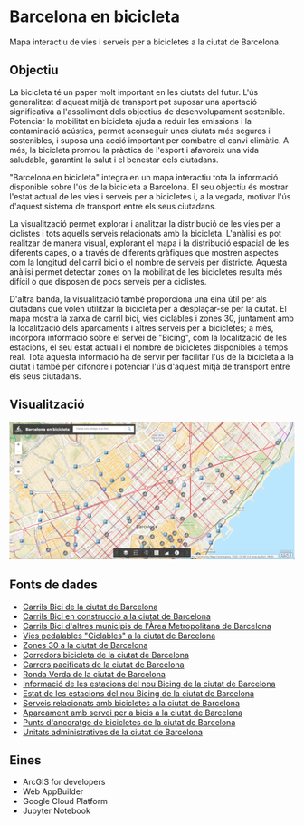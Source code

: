 # Barcelona en bicicleta

Mapa interactiu de vies i serveis per a bicicletes a la ciutat de Barcelona.

## Objectiu

La bicicleta té un paper molt important en les ciutats del futur.
L'ús generalitzat d'aquest mitjà de transport pot suposar una aportació significativa a l'assoliment dels objectius de desenvolupament sostenible.
Potenciar la mobilitat en bicicleta ajuda a reduir les emissions i la contaminació acústica, permet aconseguir unes ciutats més segures i sostenibles, i suposa una acció important per combatre el canvi climàtic.
A més, la bicicleta promou la pràctica de l'esport i afavoreix una vida saludable, garantint la salut i el benestar dels ciutadans.

"Barcelona en bicicleta" integra en un mapa interactiu tota la informació disponible sobre l'ús de la bicicleta a Barcelona.
El seu objectiu és mostrar l'estat actual de les vies i serveis per a bicicletes i, a la vegada, motivar l'ús d'aquest sistema de transport entre els seus ciutadans.

La visualització permet explorar i analitzar la distribució de les vies per a ciclistes i tots aquells serveis relacionats amb la bicicleta.
L'anàlisi es pot realitzar de manera visual, explorant el mapa i la distribució espacial de les diferents capes, o a través de diferents gràfiques que mostren aspectes com la longitud del carril bici o el nombre de serveis per districte.
Aquesta anàlisi permet detectar zones on la mobilitat de les bicicletes resulta més difícil o que disposen de pocs serveis per a ciclistes.

D'altra banda, la visualització també proporciona una eina útil per als ciutadans que volen utilitzar la bicicleta per a desplaçar-se per la ciutat.
El mapa mostra la xarxa de carril bici, vies ciclables i zones 30, juntament amb la localització dels aparcaments i altres serveis per a bicicletes; a més, incorpora informació sobre el servei de "Bicing", com la localització de les estacions, el seu estat actual i el nombre de bicicletes disponibles a temps real.
Tota aquesta informació ha de servir per facilitar l'ús de la bicicleta a la ciutat i també per difondre i potenciar l'ús d'aquest mitjà de transport entre els seus ciutadans.


## Visualització

[![Barcelona en Bicicleta](images/BarcelonaEnBicicleta.png)](https://storage.googleapis.com/barcelonaenbicicleta/index.html)

## Fonts de dades

* [Carrils Bici de la ciutat de Barcelona](https://opendata-ajuntament.barcelona.cat/data/ca/dataset/carril-bici)
* [Carrils Bici en construcció a la ciutat de Barcelona](https://opendata-ajuntament.barcelona.cat/data/ca/dataset/carrils-bici-en-construccio)
* [Carrils Bici d'altres municipis de l'Àrea Metropolitana de Barcelona](https://opendata-ajuntament.barcelona.cat/data/ca/dataset/carrils-bici-municipis)
* [Vies pedalables "Ciclables" a la ciutat de Barcelona](https://opendata-ajuntament.barcelona.cat/data/ca/dataset/vies-ciclables)
* [Zones 30 a la ciutat de Barcelona](https://opendata-ajuntament.barcelona.cat/data/ca/dataset/zones30-carrers)
* [Corredors bicicleta de la ciutat de Barcelona](https://opendata-ajuntament.barcelona.cat/data/ca/dataset/corredors-bici-bcn)
* [Carrers pacificats de la ciutat de Barcelona](https://opendata-ajuntament.barcelona.cat/data/ca/dataset/carrers-pacificats-bici-bcn)
* [Ronda Verda de la ciutat de Barcelona](https://opendata-ajuntament.barcelona.cat/data/ca/dataset/ronda-verda)
* [Informació de les estacions del nou Bicing de la ciutat de Barcelona](https://opendata-ajuntament.barcelona.cat/data/ca/dataset/informacio-estacions-bicing)
* [Estat de les estacions del nou Bicing de la ciutat de Barcelona](https://opendata-ajuntament.barcelona.cat/data/ca/dataset/estat-estacions-bicing)
* [Serveis relacionats amb bicicletes a la ciutat de Barcelona](https://opendata-ajuntament.barcelona.cat/data/ca/dataset/bicicletes)
* [Aparcament amb servei per a bicis a la ciutat de Barcelona](https://opendata-ajuntament.barcelona.cat/data/ca/dataset/aparcaments-servei-bicis)
* [Punts d'ancoratge de bicicletes de la ciutat de Barcelona](https://opendata-ajuntament.barcelona.cat/data/ca/dataset/punts-ancoratge-bicicletes)
* [Unitats administratives de la ciutat de Barcelona](https://opendata-ajuntament.barcelona.cat/data/ca/dataset/20170706-districtes-barris)

## Eines

* ArcGIS for developers
* Web AppBuilder
* Google Cloud Platform
* Jupyter Notebook

